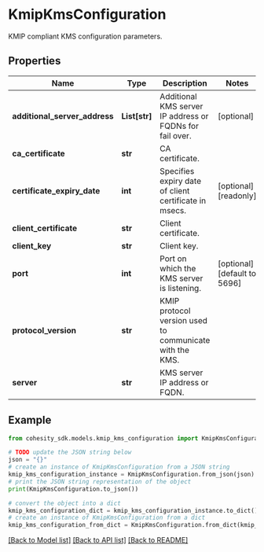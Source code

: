 # KmipKmsConfiguration

KMIP compliant KMS configuration parameters.

## Properties

Name | Type | Description | Notes
------------ | ------------- | ------------- | -------------
**additional_server_address** | **List[str]** | Additional KMS server IP address or FQDNs for fail over. | [optional] 
**ca_certificate** | **str** | CA certificate. | 
**certificate_expiry_date** | **int** | Specifies expiry date of client certificate in msecs. | [optional] [readonly] 
**client_certificate** | **str** | Client certificate. | 
**client_key** | **str** | Client key. | 
**port** | **int** | Port on which the KMS server is listening. | [optional] [default to 5696]
**protocol_version** | **str** | KMIP protocol version used to communicate with the KMS. | 
**server** | **str** | KMS server IP address or FQDN. | 

## Example

```python
from cohesity_sdk.models.kmip_kms_configuration import KmipKmsConfiguration

# TODO update the JSON string below
json = "{}"
# create an instance of KmipKmsConfiguration from a JSON string
kmip_kms_configuration_instance = KmipKmsConfiguration.from_json(json)
# print the JSON string representation of the object
print(KmipKmsConfiguration.to_json())

# convert the object into a dict
kmip_kms_configuration_dict = kmip_kms_configuration_instance.to_dict()
# create an instance of KmipKmsConfiguration from a dict
kmip_kms_configuration_from_dict = KmipKmsConfiguration.from_dict(kmip_kms_configuration_dict)
```
[[Back to Model list]](../README.md#documentation-for-models) [[Back to API list]](../README.md#documentation-for-api-endpoints) [[Back to README]](../README.md)


